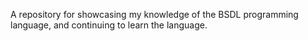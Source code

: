 A repository for showcasing my knowledge of the BSDL programming language, and continuing to learn the language.
